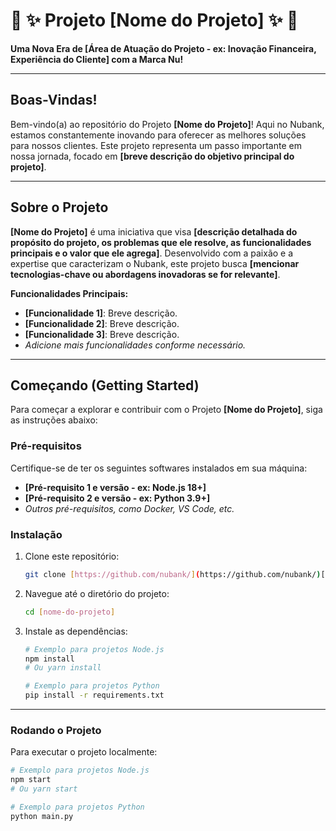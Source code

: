 # 💜 ✨ Projeto [Nome do Projeto] ✨ 💜

**Uma Nova Era de [Área de Atuação do Projeto - ex: Inovação Financeira, Experiência do Cliente] com a Marca Nu!**

---

## Boas-Vindas!

Bem-vindo(a) ao repositório do Projeto **[Nome do Projeto]**! Aqui no Nubank, estamos constantemente inovando para oferecer as melhores soluções para nossos clientes. Este projeto representa um passo importante em nossa jornada, focado em **[breve descrição do objetivo principal do projeto]**.

---

## Sobre o Projeto

**[Nome do Projeto]** é uma iniciativa que visa **[descrição detalhada do propósito do projeto, os problemas que ele resolve, as funcionalidades principais e o valor que ele agrega]**. Desenvolvido com a paixão e a expertise que caracterizam o Nubank, este projeto busca **[mencionar tecnologias-chave ou abordagens inovadoras se for relevante]**.

**Funcionalidades Principais:**

* **[Funcionalidade 1]**: Breve descrição.
* **[Funcionalidade 2]**: Breve descrição.
* **[Funcionalidade 3]**: Breve descrição.
* *Adicione mais funcionalidades conforme necessário.*

---

## Começando (Getting Started)

Para começar a explorar e contribuir com o Projeto **[Nome do Projeto]**, siga as instruções abaixo:

### Pré-requisitos

Certifique-se de ter os seguintes softwares instalados em sua máquina:

* **[Pré-requisito 1 e versão - ex: Node.js 18+]**
* **[Pré-requisito 2 e versão - ex: Python 3.9+]**
* *Outros pré-requisitos, como Docker, VS Code, etc.*

### Instalação

1.  Clone este repositório:
    ```bash
    git clone [https://github.com/nubank/](https://github.com/nubank/)[nome-do-projeto].git
    ```
2.  Navegue até o diretório do projeto:
    ```bash
    cd [nome-do-projeto]
    ```
3.  Instale as dependências:
    ```bash
    # Exemplo para projetos Node.js
    npm install
    # Ou yarn install

    # Exemplo para projetos Python
    pip install -r requirements.txt
    ```

---

### Rodando o Projeto

Para executar o projeto localmente:

```bash
# Exemplo para projetos Node.js
npm start
# Ou yarn start

# Exemplo para projetos Python
python main.py
